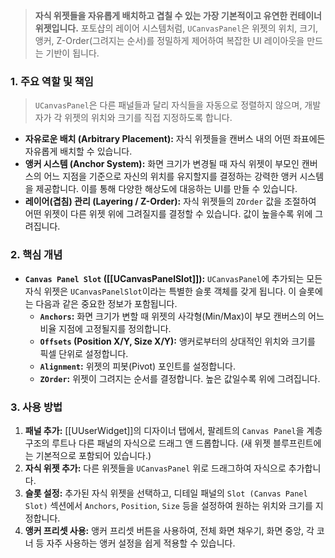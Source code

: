 ---
---
> **자식 위젯들을 자유롭게 배치하고 겹칠 수 있는 가장 기본적이고 유연한 컨테이너 위젯입니다.** 포토샵의 레이어 시스템처럼, `UCanvasPanel`은 위젯의 위치, 크기, 앵커, Z-Order(그려지는 순서)를 정밀하게 제어하여 복잡한 UI 레이아웃을 만드는 기반이 됩니다.

### **1. 주요 역할 및 책임**
> `UCanvasPanel`은 다른 패널들과 달리 자식들을 자동으로 정렬하지 않으며, 개발자가 각 위젯의 위치와 크기를 직접 지정하도록 합니다.
* **자유로운 배치 (Arbitrary Placement):**
    자식 위젯들을 캔버스 내의 어떤 좌표에든 자유롭게 배치할 수 있습니다.
* **앵커 시스템 (Anchor System):**
    화면 크기가 변경될 때 자식 위젯이 부모인 캔버스의 어느 지점을 기준으로 자신의 위치를 유지할지를 결정하는 강력한 앵커 시스템을 제공합니다. 이를 통해 다양한 해상도에 대응하는 UI를 만들 수 있습니다.
* **레이어(겹침) 관리 (Layering / Z-Order):**
    자식 위젯들의 `ZOrder` 값을 조절하여 어떤 위젯이 다른 위젯 위에 그려질지를 결정할 수 있습니다. 값이 높을수록 위에 그려집니다.

### **2. 핵심 개념**
* **`Canvas Panel Slot` ([[UCanvasPanelSlot]]):**
    `UCanvasPanel`에 추가되는 모든 자식 위젯은 `UCanvasPanelSlot`이라는 특별한 슬롯 객체를 갖게 됩니다. 이 슬롯에는 다음과 같은 중요한 정보가 포함됩니다.
    * **`Anchors`:** 화면 크기가 변할 때 위젯의 사각형(Min/Max)이 부모 캔버스의 어느 비율 지점에 고정될지를 정의합니다.
    * **`Offsets` (Position X/Y, Size X/Y):** 앵커로부터의 상대적인 위치와 크기를 픽셀 단위로 설정합니다.
    * **`Alignment`:** 위젯의 피봇(Pivot) 포인트를 설정합니다.
    * **`ZOrder`:** 위젯이 그려지는 순서를 결정합니다. 높은 값일수록 위에 그려집니다.

### **3. 사용 방법**
1.  **패널 추가:** [[UUserWidget]]의 디자이너 탭에서, 팔레트의 `Canvas Panel`을 계층 구조의 루트나 다른 패널의 자식으로 드래그 앤 드롭합니다. (새 위젯 블루프린트에는 기본적으로 포함되어 있습니다.)
2.  **자식 위젯 추가:** 다른 위젯들을 `UCanvasPanel` 위로 드래그하여 자식으로 추가합니다.
3.  **슬롯 설정:** 추가된 자식 위젯을 선택하고, 디테일 패널의 `Slot (Canvas Panel Slot)` 섹션에서 `Anchors`, `Position`, `Size` 등을 설정하여 원하는 위치와 크기를 지정합니다.
4.  **앵커 프리셋 사용:** 앵커 프리셋 버튼을 사용하여, 전체 화면 채우기, 화면 중앙, 각 코너 등 자주 사용하는 앵커 설정을 쉽게 적용할 수 있습니다.